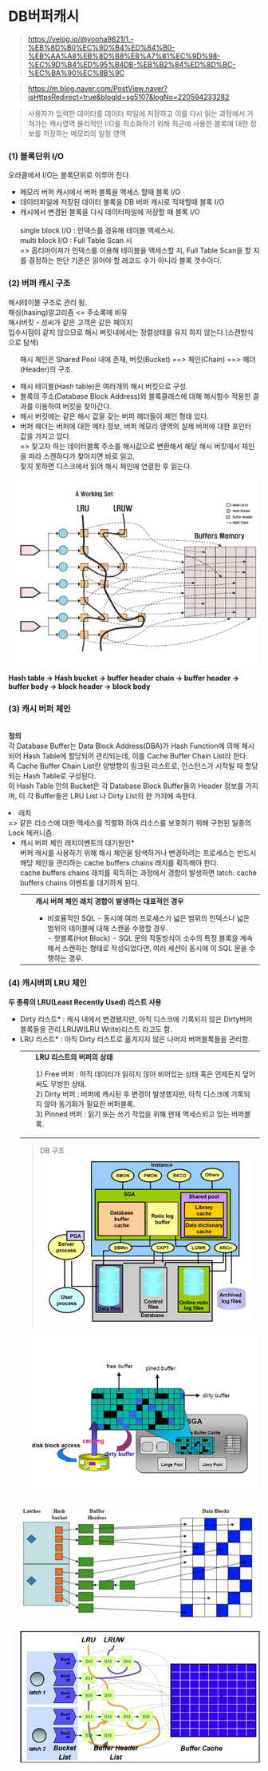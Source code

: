 # DB버퍼캐시

> https://velog.io/@yooha9621/1.-%EB%8D%B0%EC%9D%B4%ED%84%B0-%EB%AA%A8%EB%8D%B8%EB%A7%81%EC%9D%98-%EC%9D%B4%ED%95%B4DB-%EB%B2%84%ED%8D%BC-%EC%BA%90%EC%8B%9C

> https://m.blog.naver.com/PostView.naver?isHttpsRedirect=true&blogId=sg5107&logNo=220594233282

> 사용자가 입력한 데이터를 데이터 파일에 저장하고 이를 다시 읽는 과정에서 거쳐가는 캐시영역
물리적인 I/O를 최소화하기 위해 최근에 사용한 블록에 대한 정보를 저장하는 메모리의 일정 영역


<h3>(1) 블록단위 I/O</h3>
<p>오라클에서 I/O는 블록단위로 이루어 진다.</p>
<ul class="alternate" type="square">
	<li>메모리 버퍼 캐시에서 버퍼 블록을 액세스 할때 블록 I/O</li>
	<li>데이터파일에 저장된 데이터 블록을 DB 버퍼 캐시로 적재할때 블록 I/O</li>
	<li>캐시에서 변경된 블록을 다시 데이터파일에 저장할 때 블록 I/O</li>
<br clear="all" />
single block I/O : 인덱스를 경유해 테이블 액세스시.<br/>
multi block I/O : Full Table Scan 시
<br clear="all" />
=&gt; 옵티마이져가 인덱스를 이용해 테이블을 액세스할 지, Full Table Scan을 할 지를 결정하는 판단 기준은 읽어야 할 레코드 수가 아니라 블록 갯수이다. 
</ul>

<h3>(2) 버퍼 캐시 구조</h3>
<p>해시테이블 구조로 관리 됨.
<br clear="all" />
해싱(hasing)알고리즘 &lt;= 주소록에 비유<br/>
해시버킷 - 성씨가 같은 고객은 같은 페이지<br/>
입수시점이 같지 않으므로 해시 버킷내에서는 정렬상태를 유지 하지 않는다.(스캔방식으로 탐색)
<br clear="all" />
<ul>
   해시 체인은 Shared  Pool 내에 존재, 버킷(Bucket) ==&gt; 체인(Chain) ==&gt; 헤더(Header)의 구조.   </p></li>
	<li>해시 테이블(Hash table)은 여러개의 해시 버킷으로 구성.</li>
	<li>블록의 주소(Database Block Address)와 블록클래스에 대해 해시함수 적용한 결과를 이용하여 버킷을 찾아간다.</li>
	<li>해시 버킷에는 같은 해시 값을 갖는 버퍼 헤더들이 체인 형태 있다.</li>
	<li>버퍼 헤더는 버퍼에 대한 메타 정보, 버퍼 메모리 영역의 실제 버퍼에 대한 포인터 값을 가지고 있다.
<br clear="all" />
=&gt; 찾고자 하는 데이터블록 주소를 해시값으로 변환해서 해당 해시 버킷에서 체인을 따라 스캔하다가 찾아지면 바로 읽고,<br/>
찾지 못하면 디스크에서 읽어 해시 체인에 연결한 후 읽는다.<br/>
</ul>

![Alt text](image-3.png)

<b>Hash table -&gt; Hash bucket -&gt; buffer header chain -&gt; buffer header -&gt; buffer body -&gt; block header -&gt; block body</b>
<br clear="all" />


<h3>(3) 캐시 버퍼 체인</h3>
<p><br clear="all" />
<b>정의</b><br/>
각 Database Buffer는 Data Block Address(DBA)가 Hash Function에 의해 해시되어 Hash Table에 할당되어 관리되는데, 이를 Cache Buffer Chain List라 한다.<br/>
즉 Cache Buffer Chain List란 양방향의 링크된 리스트로, 인스턴스가 시작될 때 할당되는 Hash Table로 구성된다. <br/>
이 Hash Table 안의 Bucket은 각 Database Block Buffer들의 Header 정보를 가지며, 이 각 Buffer들은 LRU List 나 Dirty List의 한 가지에 속한다.
<br clear="all" />
	<li>래치<br/>
=&gt; 같은 리소스에 대한 액세스를 직렬화 하여 리소스를 보호하기 위해 구현된 일종의 Lock 메커니즘.
<br clear="all" />
	<ul>
		<li>캐시 버퍼 체인 래치이벤트의 대기원인*<br/>
버퍼 캐시를 사용하기 위해 해시 체인을 탐색하거나 변경하려는 프로세스는 반드시 해당 체인을 관리하는 cache buffers chains 래치를 획득해야 한다. <br/>
cache buffers chains 래치를 획득하는 과정에서 경합이 발생하면 latch: cache buffers chains 이벤트를 대기하게 된다. 
<br clear="all" />
<div class='panelMacro'><table class='infoMacro'><colgroup><col width='24'><col></colgroup><tr><td valign='top'></td><td><b>캐시 버퍼 체인 래치 경합이 발생하는 대표적인 경우</b><br />
<ul class="alternate" type="square">
	<li>비효율적인 SQL<font color=""> - 동시에 여러 프로세스가 넓은 범위의 인덱스나 넓은 범위의 테이블에 대해 스캔을 수행할 경우.<br/>
- 핫블록(Hot Block)</font> - SQL 문의 작동방식이 소수의 특정 블록을 계속해서 스캔하는 형태로 작성되었다면, 여러 세션이 동시에 이 SQL 문을 수행하는 경우.</li>
</ul>
</td></tr></table></div></ul>
<h3>(4) 캐시버퍼 LRU 체인</h3>
<p><b>두 종류의 LRU(Least Recently Used) 리스트 사용</b></p>
	</ul>
	<ul class="alternate" type="square">
		<li>Dirty 리스트* : 캐시 내에서 변경됐지만, 아직 디스크에 기록되지 않은 Dirty버퍼 블록들을 관리.LRUW(LRU Write)리스트 라고도 함.</li>
		<li>LRU 리스트* : 아직 Dirty 리스트로 옮겨지지 않은 나머지 버퍼블록들을 관리함.
<div class='panelMacro'><table class='infoMacro'><colgroup><col width='24'><col></colgroup><tr><td valign='top'></td><td><b>LRU 리스트의 버퍼의 상태</b><br /><p>1) Free 버퍼 : 아직 데이터가 읽히지 않아 비어있는 상태 혹은 언제든지 덮어써도 무방한 상태.<br/>
2) Dirty 버퍼 : 버퍼에 캐시된 후 변경이 발생했지만, 아직 디스크에 기록되지 않아 동기화가 필요한 버퍼블록.<br/>
3) Pinned 버퍼 : 읽기 또는 쓰기 작업을 위해 현재 액세스되고 있는 버퍼블록.</p></td></tr></table></div> 
<p>

>DB 구조 <BR>
![Alt text](image-2.png)

![Alt text](image.png)

![Alt text](image-1.png)

![Alt text](image-4.png)